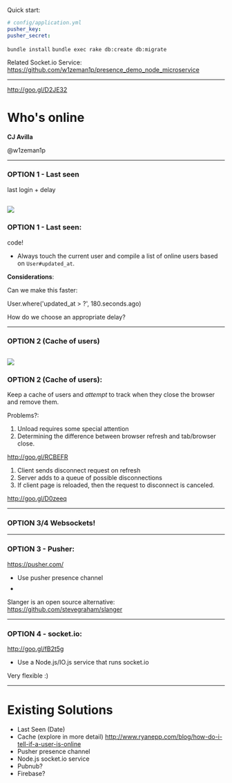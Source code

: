 Quick start:

```yml
# config/application.yml
pusher_key: 
pusher_secret: 
```

`bundle install`
`bundle exec rake db:create db:migrate`

Related Socket.io Service:
https://github.com/w1zeman1p/presence_demo_node_microservice

---

http://goo.gl/D2JE32

# Who's online

**CJ Avilla**

@w1zeman1p

---

### OPTION 1 - Last seen

last login + delay

<img
src="http://www.curata.com/blog/wp-content/uploads/2015/01/web-traffic-meme.jpg">
---

### OPTION 1 - Last seen:

code!

+ Always touch the current user and
compile a list of online users based on `User#updated_at`.

**Considerations**: 

Can we make this faster:

User.where('updated_at > ?', 180.seconds.ago)

How do we choose an appropriate delay?

---

### OPTION 2 (Cache of users)
<img
src="http://www.quickmeme.com/img/6f/6f959f1ae43f3f29bd3b0ff2cbe686c96f96c631c6e90f844c264e2b25691b25.jpg">
---

### OPTION 2 (Cache of users):

Keep a cache of users and _attempt_ to track when they close the browser and
remove them.

Problems?:

1. Unload requires some special attention
2. Determining the difference between browser refresh and tab/browser close.


http://goo.gl/RCBEFR

1. Client sends disconnect request on refresh
2. Server adds to a queue of possible disconnections
3. If client page is reloaded, then the request to disconnect is canceled.

http://goo.gl/D0zeeq

---

### OPTION 3/4 Websockets!

---

### OPTION 3 - Pusher:

https://pusher.com/

+ Use pusher presence channel
+ $$$$


Slanger is an open source alternative:
https://github.com/stevegraham/slanger

---

### OPTION 4 - socket.io:

http://goo.gl/fB2t5g

+ Use a Node.js/IO.js service that runs socket.io

Very flexible :)

---

# Existing Solutions
+ Last Seen (Date)
+ Cache (explore in more detail)
http://www.ryanepp.com/blog/how-do-i-tell-if-a-user-is-online
+ Pusher presence channel
+ Node.js socket.io service
+ Pubnub?
+ Firebase?

